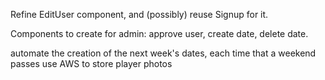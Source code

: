 Refine EditUser component, and (possibly) reuse Signup for it.

Components to create for admin:
approve user, create date, delete date.

automate the creation of the next week's dates, each time that a weekend passes
use AWS to store player photos
